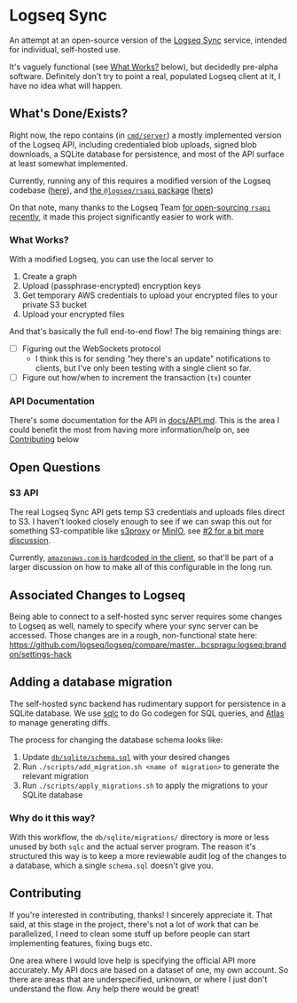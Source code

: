 # Logseq Sync

An attempt at an open-source version of the [Logseq Sync](https://blog.logseq.com/how-to-setup-and-use-logseq-sync/) service, intended for individual, self-hosted use.

It's vaguely functional (see [What Works?](#user-content-what-works) below), but decidedly pre-alpha software. Definitely don't try to point a real, populated Logseq client at it, I have no idea what will happen.

## What's Done/Exists?

Right now, the repo contains (in [`cmd/server`](/cmd/server)) a mostly implemented version of the Logseq API, including credentialed blob uploads, signed blob downloads, a SQLite database for persistence, and most of the API surface at least somewhat implemented.

Currently, running any of this requires a modified version of the Logseq codebase ([here](https://github.com/logseq/logseq/blob/05a82a5f268fb77b01f9b8b2a454f5dc15573e70/src/main/frontend/config.cljs#L40-L41)), and [the `@logseq/rsapi` package](https://www.npmjs.com/package/@logseq/rsapi) ([here](https://github.com/logseq/rsapi/blob/18bd98cfc4d084182b534c1c72a6e473a7174b45/sync/src/sync.rs#L26-L28))

On that note, many thanks to the Logseq Team [for open-sourcing `rsapi` recently](https://github.com/logseq/logseq/issues/9311), it made this project significantly easier to work with.

### What Works?

With a modified Logseq, you can use the local server to

1. Create a graph
2. Upload (passphrase-encrypted) encryption keys
3. Get temporary AWS credentials to upload your encrypted files to your private S3 bucket
4. Upload your encrypted files

And that's basically the full end-to-end flow! The big remaining things are:

- [ ] Figuring out the WebSockets protocol
  - I think this is for sending "hey there's an update" notifications to clients, but I've only been testing with a single client so far.
- [ ] Figure out how/when to increment the transaction (`tx`) counter

### API Documentation

There's some documentation for the API in [docs/API.md](/docs/API.md). This is the area I could benefit the most from having more information/help on, see [Contributing](#contributing) below

## Open Questions

### S3 API

The real Logseq Sync API gets temp S3 credentials and uploads files direct to S3. I haven't looked closely enough to see if we can swap this out for something S3-compatible like [s3proxy](https://github.com/gaul/s3proxy) or [MinIO](https://github.com/minio/minio), see [#2 for a bit more discussion](https://github.com/bcspragu/logseq-sync/issues/2).

Currently, [`amazonaws.com` is hardcoded in the client](https://docs.rs/crate/s3-presign/latest/source/src/lib.rs), so that'll be part of a larger discussion on how to make all of this configurable in the long run.

## Associated Changes to Logseq

Being able to connect to a self-hosted sync server requires some changes to Logseq as well, namely to specify where your sync server can be accessed. Those changes are in a rough, non-functional state here: https://github.com/logseq/logseq/compare/master...bcspragu:logseq:brandon/settings-hack

## Adding a database migration

The self-hosted sync backend has rudimentary support for persistence in a SQLite database. We use [sqlc](https://sqlc.dev) to do Go codegen for SQL queries, and [Atlas](https://github.com/ariga/atlas) to manage generating diffs.

The process for changing the database schema looks like:

1. Update [`db/sqlite/schema.sql`](/db/sqlite/schema.sql) with your desired changes
2. Run `./scripts/add_migration.sh <name of migration>` to generate the relevant migration
3. Run `./scripts/apply_migrations.sh` to apply the migrations to your SQLite database

### Why do it this way?

With this workflow, the `db/sqlite/migrations/` directory is more or less unused by both `sqlc` and the actual server program. The reason it's structured this way is to keep a more reviewable audit log of the changes to a database, which a single `schema.sql` doesn't give you.

## Contributing

If you're interested in contributing, thanks! I sincerely appreciate it. That said, at this stage in the project, there's not a lot of work that can be parallelized, I need to clean some stuff up before people can start implementing features, fixing bugs etc.

One area where I would love help is specifying the official API more accurately. My API docs are based on a dataset of one, my own account. So there are areas that are underspecified, unknown, or where I just don't understand the flow. Any help there would be great!
